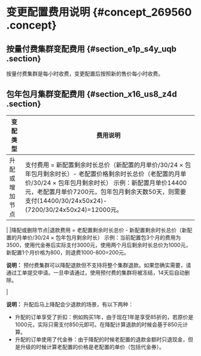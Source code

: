 # 变更配置费用说明 {#concept_269560 .concept}

## 按量付费集群变配费用 {#section_e1p_s4y_uqb .section}

按量付费集群是每小时收费，变更配置后按照新的售价每小时收费。

## 包年包月集群变配费用 {#section_x16_us8_z4d .section}

|变配类型|费用说明|
|----|----|
|升配或增加节点|支付费用 = 新配置剩余时长总价（新配置的月单价/30/24 × 包年包月剩余时长）- 老配置价格剩余时长总价（老配置的月单价/30/24 × 包年包月剩余时长） 示例：新配置月单价14400元，老配置月单价7200元，包年包月剩余天数50天，则需要支付\(14400/30/24x50x24\)-\(7200/30/24x50x24\)=12000元。

 |
|降配或删除节点|退款费用 = 老配置剩余时长总价 - 新配置剩余时长总价（新配置的月单价/30/24 × 包年包月剩余时长） 示例：当前配置包3个月的费用为3500，使用代金券后实际支付3000元，使用两个月后剩余时长总价为1000元，新配置1个月价格为800，则退费1000-800=200元。

 **说明：** 预付费集群可以降配退款但不支持将整个集群退款。如果您确实需要，请通过工单提交申请。一旦申请通过，使用预付费的集群将被冻结，14天后自动删除。

 |

**说明：** 升配后马上降配会少退款的场景，有以下两种：

-   升配的订单享受了折扣：例如购买1年，由于现在1年是享受85折的，若原价是1000元，实际只需支付850元即可。在降配计算退款的时候会基于850元计算。
-   升配的订单使用了代金券：由于降配的时候老配置的退款金额时只退现金，但是升级的时候计算老配置的价格是老配置的单价（包括代金券）。

